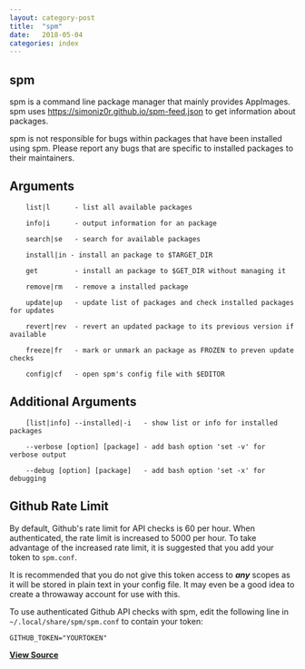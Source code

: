 ```yaml
---
layout: category-post
title:  "spm"
date:   2018-05-04
categories: index
---
```


## spm

spm is a command line package manager that mainly provides AppImages.
spm uses https://simoniz0r.github.io/spm-feed.json to get information about packages.

spm is not responsible for bugs within packages that have been
installed using spm.  Please report any bugs that are specific to
installed packages to their maintainers.

## Arguments

```    
    list|l      - list all available packages
    
    info|i      - output information for an package
    
    search|se   - search for available packages
    
    install|in - install an package to $TARGET_DIR
    
    get         - install an package to $GET_DIR without managing it
    
    remove|rm   - remove a installed package
    
    update|up   - update list of packages and check installed packages for updates
    
    revert|rev  - revert an updated package to its previous version if available
    
    freeze|fr   - mark or unmark an package as FROZEN to preven update checks
    
    config|cf   - open spm's config file with $EDITOR
```

## Additional Arguments

```
    [list|info] --installed|-i   - show list or info for installed packages

    --verbose [option] [package] - add bash option 'set -v' for verbose output

    --debug [option] [package]   - add bash option 'set -x' for debugging
```

## Github Rate Limit

By default, Github's rate limit for API checks is 60 per hour.  When authenticated, the rate limit is increased to 5000 per hour.  To take advantage of the increased rate limit, it is suggested that you add your token to `spm.conf`.

It is recommended that you do not give this token access to ***any*** scopes as it will be stored in plain text in your config file.  It may even be a good idea to create a throwaway account for use with this.

To use authenticated Github API checks with spm, edit the following line in `~/.local/share/spm/spm.conf` to contain your token:
```
GITHUB_TOKEN="YOURTOKEN"
```

**[View Source](https://github.com/simoniz0r/spm)**
